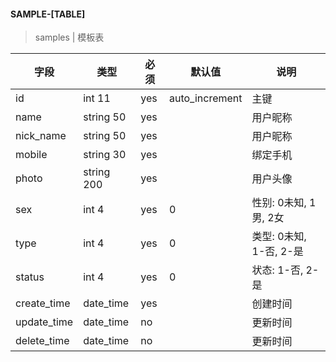#### SAMPLE-[TABLE]

> samples | 模板表

| 字段 | 类型 | 必须 | 默认值 | 说明 |
| --- | --- | --- | --- | --- |
| id | int 11 | yes | auto_increment | 主键 |
| name | string 50 | yes |  | 用户昵称 |
| nick_name | string 50 | yes |  | 用户昵称 |
| mobile | string 30 | yes |  | 绑定手机 |
| photo | string 200 | yes |  | 用户头像 |
| sex | int 4 | yes | 0 | 性别: 0未知, 1男, 2女 |
| type | int 4 | yes | 0 | 类型: 0未知, 1-否, 2-是 |
| status | int 4 | yes | 0 | 状态: 1-否, 2-是 |
| create_time | date_time | yes |  | 创建时间 |
| update_time | date_time | no |  | 更新时间 |
| delete_time | date_time | no |  | 更新时间 |
